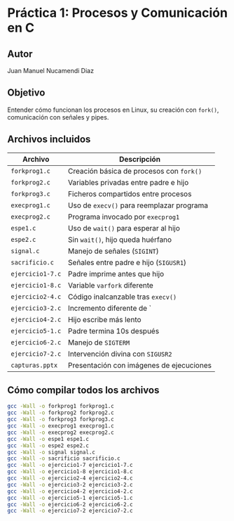 # Práctica 1: Procesos y Comunicación en C

## Autor
Juan Manuel Nucamendi Diaz

## Objetivo
Entender cómo funcionan los procesos en Linux, su creación con `fork()`, comunicación con señales y pipes.

## Archivos incluidos

| Archivo          | Descripción                               |
|------------------|-------------------------------------------|
| `forkprog1.c`    | Creación básica de procesos con `fork()`  |
| `forkprog2.c`    | Variables privadas entre padre e hijo     |
| `forkprog3.c`    | Ficheros compartidos entre procesos       |
| `execprog1.c`    | Uso de `execv()` para reemplazar programa |
| `execprog2.c`    | Programa invocado por `execprog1`         |
| `espe1.c`        | Uso de `wait()` para esperar al hijo      |
| `espe2.c`        | Sin `wait()`, hijo queda huérfano         |
| `signal.c`       | Manejo de señales (`SIGINT`)              |
| `sacrificio.c`   | Señales entre padre e hijo (`SIGUSR1`)    |
| `ejercicio1-7.c` | Padre imprime antes que hijo              |
| `ejercicio1-8.c` | Variable `varfork` diferente              |
| `ejercicio2-4.c` | Código inalcanzable tras `execv()`        |
| `ejercicio3-2.c` | Incremento diferente de `                 |
| `ejercicio4-2.c` | Hijo escribe más lento                    |
| `ejercicio5-1.c` | Padre termina 10s después                 |
| `ejercicio6-2.c` | Manejo de `SIGTERM`                       |
| `ejercicio7-2.c` | Intervención divina con `SIGUSR2`         |
| `capturas.pptx`  | Presentación con imágenes de ejecuciones  |

## Cómo compilar todos los archivos

```bash
gcc -Wall -o forkprog1 forkprog1.c
gcc -Wall -o forkprog2 forkprog2.c
gcc -Wall -o forkprog3 forkprog3.c
gcc -Wall -o execprog1 execprog1.c
gcc -Wall -o execprog2 execprog2.c
gcc -Wall -o espe1 espe1.c
gcc -Wall -o espe2 espe2.c
gcc -Wall -o signal signal.c
gcc -Wall -o sacrificio sacrificio.c
gcc -Wall -o ejercicio1-7 ejercicio1-7.c
gcc -Wall -o ejercicio1-8 ejercicio1-8.c
gcc -Wall -o ejercicio2-4 ejercicio2-4.c
gcc -Wall -o ejercicio3-2 ejercicio3-2.c
gcc -Wall -o ejercicio4-2 ejercicio4-2.c
gcc -Wall -o ejercicio5-1 ejercicio5-1.c
gcc -Wall -o ejercicio6-2 ejercicio6-2.c
gcc -Wall -o ejercicio7-2 ejercicio7-2.c
